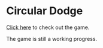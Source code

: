 # Circular Dodge

<a href="http://celenac.github.io/circular_dodge">Click here</a> to check out the game.

The game is still a working progress.

